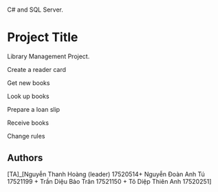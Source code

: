 # 
C# and SQL Server.

# Project Title

Library Management Project.

Create a reader card

Get new books

Look up books

Prepare a loan slip

Receive books

Change rules

## Authors

[TA]_[Nguyễn Thanh Hoàng (leader) 17520514+ Nguyễn Đoàn Anh Tú 17521199 + Trần Diệu Bảo Trân 17521150 + Tô Diệp Thiên Anh 17520251]

